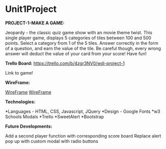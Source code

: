 # Unit1Project
 **PROJECT-1-MAKE A GAME:**


 Jeopardy - the classic quiz game show with an movie theme twist. This single player game, displays 5 categories of tiles between 100 and 500 points. Select a category from 1 of the 5 tiles. Answer correctly in the form of a question, and earn the value of the tile. Be careful though, every wrong answer will deduct the value of your card from your score! Have fun!

**Trello Board:**
https://trello.com/b/4zgr3NV0/wdi-project-1

Link to game!


**WireFrame:**

[WireFrame](images/wireframe2.png)
[WireFrame](images/wireframe3.png)

**Technologies:**


*Languages - HTML, CSS, Javascript, JQuery
*Design - Google Fonts
*w3 Schools Modals
*Trello
*SweetAlert
*Bootstrap

**Future Developments:**


Add a second player function with corresponding score board
Replace alert pop up with custom modal with radio buttons





